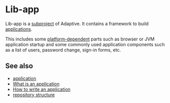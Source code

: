 # Lib-app

Lib-app is a [subproject](def://) of Adaptive. It contains a framework to build [applications](def://).

This includes some [platform-dependent](def://) parts such as browser or JVM application startup and
some commonly used application components such as a list of users, password change, sign-in forms, etc.

## See also

- [application](def://)
- [What is an application](guide://)
- [How to write an application](guid://)
- [repository structure](guide://)